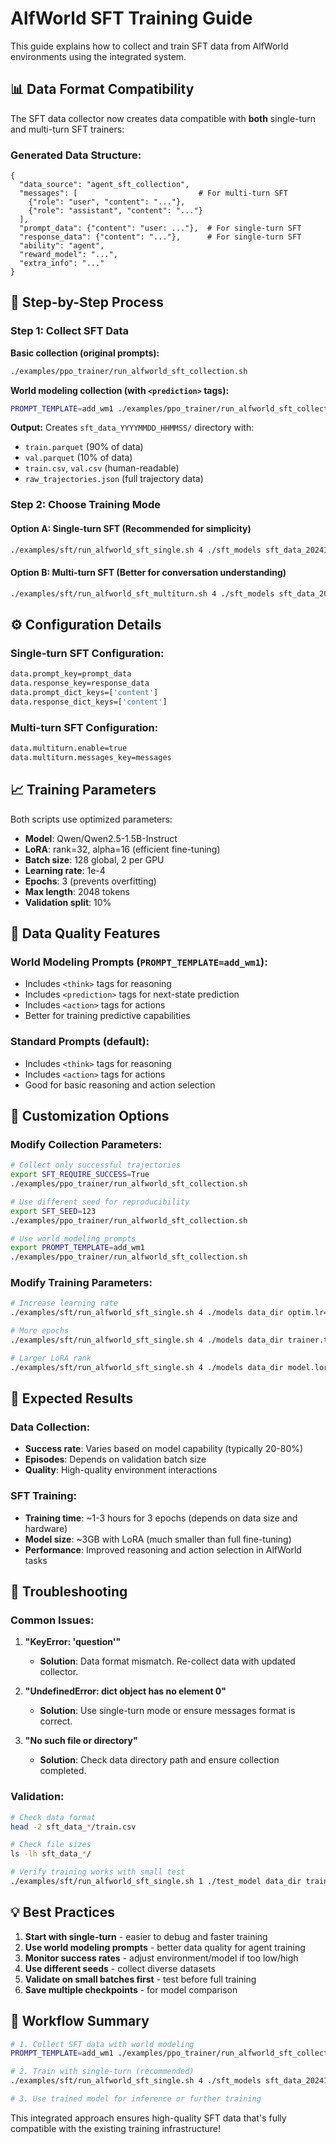 # AlfWorld SFT Training Guide

This guide explains how to collect and train SFT data from AlfWorld environments using the integrated system.

## 📊 **Data Format Compatibility**

The SFT data collector now creates data compatible with **both** single-turn and multi-turn SFT trainers:

### **Generated Data Structure:**
```
{
  "data_source": "agent_sft_collection",
  "messages": [                           # For multi-turn SFT
    {"role": "user", "content": "..."},
    {"role": "assistant", "content": "..."}
  ],
  "prompt_data": {"content": "user: ..."},  # For single-turn SFT
  "response_data": {"content": "..."},      # For single-turn SFT
  "ability": "agent",
  "reward_model": "...",
  "extra_info": "..."
}
```

## 🚀 **Step-by-Step Process**

### **Step 1: Collect SFT Data**

**Basic collection (original prompts):**
```bash
./examples/ppo_trainer/run_alfworld_sft_collection.sh
```

**World modeling collection (with `<prediction>` tags):**
```bash
PROMPT_TEMPLATE=add_wm1 ./examples/ppo_trainer/run_alfworld_sft_collection.sh
```

**Output:** Creates `sft_data_YYYYMMDD_HHMMSS/` directory with:
- `train.parquet` (90% of data)
- `val.parquet` (10% of data)
- `train.csv`, `val.csv` (human-readable)
- `raw_trajectories.json` (full trajectory data)

### **Step 2: Choose Training Mode**

#### **Option A: Single-turn SFT (Recommended for simplicity)**
```bash
./examples/sft/run_alfworld_sft_single.sh 4 ./sft_models sft_data_20241211_143022
```

#### **Option B: Multi-turn SFT (Better for conversation understanding)**
```bash
./examples/sft/run_alfworld_sft_multiturn.sh 4 ./sft_models sft_data_20241211_143022
```

## ⚙️ **Configuration Details**

### **Single-turn SFT Configuration:**
```bash
data.prompt_key=prompt_data
data.response_key=response_data
data.prompt_dict_keys=['content']
data.response_dict_keys=['content']
```

### **Multi-turn SFT Configuration:**
```bash
data.multiturn.enable=true
data.multiturn.messages_key=messages
```

## 📈 **Training Parameters**

Both scripts use optimized parameters:
- **Model**: Qwen/Qwen2.5-1.5B-Instruct
- **LoRA**: rank=32, alpha=16 (efficient fine-tuning)
- **Batch size**: 128 global, 2 per GPU
- **Learning rate**: 1e-4
- **Epochs**: 3 (prevents overfitting)
- **Max length**: 2048 tokens
- **Validation split**: 10%

## 🎯 **Data Quality Features**

### **World Modeling Prompts** (`PROMPT_TEMPLATE=add_wm1`):
- Includes `<think>` tags for reasoning
- Includes `<prediction>` tags for next-state prediction
- Includes `<action>` tags for actions
- Better for training predictive capabilities

### **Standard Prompts** (default):
- Includes `<think>` tags for reasoning
- Includes `<action>` tags for actions
- Good for basic reasoning and action selection

## 🔧 **Customization Options**

### **Modify Collection Parameters:**
```bash
# Collect only successful trajectories
export SFT_REQUIRE_SUCCESS=True
./examples/ppo_trainer/run_alfworld_sft_collection.sh

# Use different seed for reproducibility
export SFT_SEED=123
./examples/ppo_trainer/run_alfworld_sft_collection.sh

# Use world modeling prompts
export PROMPT_TEMPLATE=add_wm1
./examples/ppo_trainer/run_alfworld_sft_collection.sh
```

### **Modify Training Parameters:**
```bash
# Increase learning rate
./examples/sft/run_alfworld_sft_single.sh 4 ./models data_dir optim.lr=5e-4

# More epochs
./examples/sft/run_alfworld_sft_single.sh 4 ./models data_dir trainer.total_epochs=5

# Larger LoRA rank
./examples/sft/run_alfworld_sft_single.sh 4 ./models data_dir model.lora_rank=64
```

## 🎉 **Expected Results**

### **Data Collection:**
- **Success rate**: Varies based on model capability (typically 20-80%)
- **Episodes**: Depends on validation batch size
- **Quality**: High-quality environment interactions

### **SFT Training:**
- **Training time**: ~1-3 hours for 3 epochs (depends on data size and hardware)
- **Model size**: ~3GB with LoRA (much smaller than full fine-tuning)
- **Performance**: Improved reasoning and action selection in AlfWorld tasks

## 🚨 **Troubleshooting**

### **Common Issues:**

1. **"KeyError: 'question'"**
   - **Solution**: Data format mismatch. Re-collect data with updated collector.

2. **"UndefinedError: dict object has no element 0"**
   - **Solution**: Use single-turn mode or ensure messages format is correct.

3. **"No such file or directory"**
   - **Solution**: Check data directory path and ensure collection completed.

### **Validation:**
```bash
# Check data format
head -2 sft_data_*/train.csv

# Check file sizes
ls -lh sft_data_*/

# Verify training works with small test
./examples/sft/run_alfworld_sft_single.sh 1 ./test_model data_dir trainer.total_epochs=1
```

## 💡 **Best Practices**

1. **Start with single-turn** - easier to debug and faster training
2. **Use world modeling prompts** - better data quality for agent training
3. **Monitor success rates** - adjust environment/model if too low/high
4. **Use different seeds** - collect diverse datasets
5. **Validate on small batches first** - test before full training
6. **Save multiple checkpoints** - for model comparison

## 🔄 **Workflow Summary**

```bash
# 1. Collect SFT data with world modeling
PROMPT_TEMPLATE=add_wm1 ./examples/ppo_trainer/run_alfworld_sft_collection.sh

# 2. Train with single-turn (recommended)
./examples/sft/run_alfworld_sft_single.sh 4 ./sft_models sft_data_20241211_143022

# 3. Use trained model for inference or further training
```

This integrated approach ensures high-quality SFT data that's fully compatible with the existing training infrastructure!

